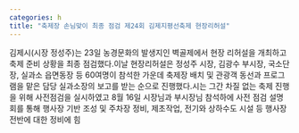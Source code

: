 ```yaml
---
categories: h
title: "축제장 손님맞이 최종 점검 제24회 김제지평선축제 현장리허설"
---
```

김제시(시장 정성주)는 23일 농경문화의 발생지인 벽골제에서 현장 리허설을 개최하고 축제 준비 상황을 최종 점검했다.이날 현장리허설은 정성주 시장, 김광수 부시장, 국소단장, 실과소 읍면동장 등 60여명이 참석한 가운데 축제장 배치 및 관광객 동선과 프로그램을 맡은 담당 실과소장의 보고를 받는 순으로 진행했다.시는 그간 차질 없는 축제 진행을 위해 사전점검을 실시하였고 8월 16일 시장님과 부시장님 참석하에 사전 점검 설명회를 통해 행사장 기반 조성 및 주차장 정비, 제초작업, 전기와 상하수도 시설 등 행사장 전반에 대한 정비에 힘